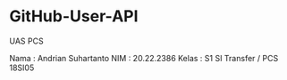 # GitHub-User-API
UAS PCS

Nama  : Andrian Suhartanto
NIM   : 20.22.2386
Kelas : S1 SI Transfer / PCS 18SI05
